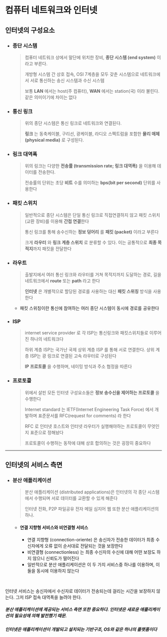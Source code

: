 # 컴퓨터 네트워크와 인터넷



## 인터넷의 구성요소



+ ### 종단 시스템

  >  컴퓨터 네트워크 상에서 말단에 위치한 장비, **종단 시스템 (end system)** 이라고 부른다.  
  >
  >  개방형 시스템 간 상호 접속, OSI 7계층을 모두 갖춘 시스템으로 네트워크에서 서로 통신하는 송신 시스템과 수신 시스템
  >
  >  보통 **LAN** 에서는 host(주 컴퓨터), **WAN** 에서는 station(국) 이라 불린다. 같은 의미이기에 차이는 없다

  

+ ### 통신 링크

  > 위의 종단 시스템은 통신 링크로 네트워크와 연결된다.
  >
  > **링크** 는 동축케이블, 구리선, 광케이블, 라디오 스펙트럼을 포함한 **물리 매체(physical media)** 로 구성된다.

  

+ ### 링크 대역폭

  > 위의 링크는 다양한 **전송률 (transmission rate; 링크 대역폭)** 을 이용해 데이터를 전송한다.
  >
  > 전송률의 단위는 초당 **비트** 수를 의미하는 **bps(bit per second)** 단위를 사용한다

  

+ ### 패킷 스위치

  > 일반적으로 종단 시스템은 단일 통신 링크로 직접연결하지 않고 패킷 스위치 (교환 장비)를 이용해 **간접 연결**한다
  >
  > 통신 링크를 통해 송수신하는 **정보 덩어리** 를 **패킷 (packet)** 이라고 부른다
  >
  > 크게 **라우터** 와  **링크 계층 스위치** 로 분류할 수 있다. 이는 공통적으로 **최종 목적지**까지 패킷을 전달한다 

  

+ ### 라우트

  > 출발지에서 여러 통신 링크와 라우터를 거쳐 목적지까지 도달하는 경로, 길을 네트워크에서 **route** 또는 **path** 라고 한다
  >
  > **인터넷** 은 개별적으로 할당된 경로를 사용하는 대신 **패킷 스위칭** 방식을 사용한다

  * 패킷 스위칭이란 통신에 참여하는 여러 종단 시스템이 동시에 경로를 공유한다

  

+ ### ISP

  > internet service provider 로 각 ISP는 통신링크와 패킷스위치들로 이루어진 하나의 네트워크다
  >
  > 하위 계층 ISP는 국가난 국제 상위 계층 ISP 를 통해 서로 연결한다. 상위 계층 ISP는 광 링크로 연결된 고속 라우터로 구성된다
  >
  > **IP 프로토콜** 을 수행하며, 네이밍 방식과 주소 협정을 따른다

  

+ ### 프로토콜

  >위에서 살핀 모든 인터넷 구성요소들은 **정보 송수신을 제어하는 프로토콜** 을 수행한다
  >
  >Internet standard 는 IETF(Internet Engineering Task Force) 에서 개발하며 표준문서를 RFC(request for comments) 라 한다
  >
  >RFC 로 인터넷 호스트와 인터넷 라우터가 실행해야하는 프로토콜이 무엇인지 표준으로 정해놨다
  >
  >프로토콜이 수행하는 동작에 대해 상호 합의하는 것은 굉장히 중요하다



---



## 인터넷의 서비스 측면



+ ### 분산 애플리케이션

  > 분산 애플리케이션 (distributed applications)은 인터넷의 각 종단 시스템에서 수행되며 서로 데이터를 교환할 수 있게 해준다
  >
  > 인터넷 전화, P2P 파일공유 전자 메일 심지어 웹 또한 분산 애플리케이션의 하나.

  

  * #### 연결 지향형 서비스와 비연결형 서비스

    * 연결 지향형 (connection-oriente) 은 송신자가 전송한 데이터가 최종 수신자에게 오류 없이 순서대로 전달되는 것을 보장한다
    * 비연결형 (connectionless) 는 최종 수신자의 수신에 대해 어떤 보장도 하지 않으니 신뢰도가 떨어진다
    * 일반적으로 분산 애플리케이션은 이 두 가지 서비스중 하나를 이용하며, 이 둘을 동시에 이용하지 않는다

​	

인터넷 서비스는 송신자에서 수신자로 데이터가 전송되는데 걸리는 시간을 보장하지 않는다. 그저 ISP 접속 대역폭을 늘려야 한다.



##### 분산 애플리케이션에 제공되는 서비스 측면 또한 중요하다. 인터넷은 새로운 애플리케이션의 필요성에 의해 발전했기 때문.

##### 인터넷은 애플리케이션이 개발되고 설치되는 기반구조, OS와 같은 하나의 플랫폼이다



